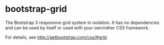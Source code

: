 bootstrap-grid
==============

The Bootstrap 3 responsive grid system in isolation. It has no dependencies and can be used by itself or used with your own/other CSS framework.

For details, see http://getbootstrap.com/css/#grid.
